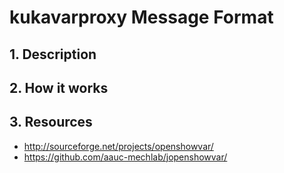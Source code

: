 # kukavarproxy Message Format

## 1. Description


## 2. How it works


## 3. Resources

* http://sourceforge.net/projects/openshowvar/
* https://github.com/aauc-mechlab/jopenshowvar/